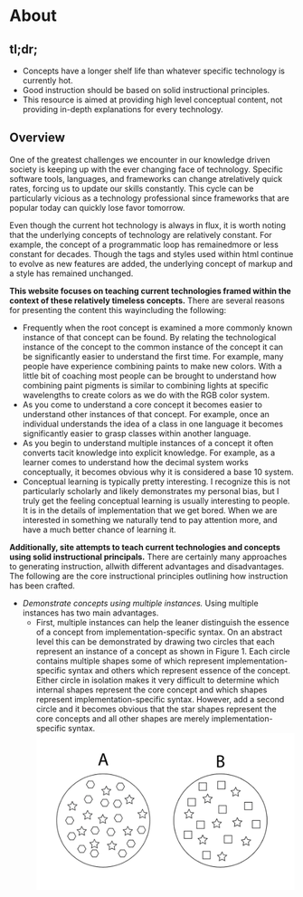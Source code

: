 # About
## tl;dr;

  * Concepts have a longer shelf life than whatever specific technology is currently hot.
  * Good instruction should be based on solid instructional principles.
  * This resource is aimed at providing high level conceptual content, not providing in-depth explanations for every technology.

## Overview

One of the greatest challenges we encounter in our knowledge driven society is keeping up with the ever changing face of technology. Specific software tools, languages, and frameworks can change atrelatively quick rates, forcing us to update our skills constantly. This cycle can be particularly vicious as a technology professional since frameworks that are popular today can quickly lose favor tomorrow.

Even though the current hot technology is always in flux, it is worth noting that the underlying concepts of technology are relatively constant. For example, the concept of a programmatic loop has remainedmore or less constant for decades. Though the tags and styles used within html continue to evolve as new features are added, the underlying concept of markup and a style has remained unchanged.

**This website focuses on teaching current technologies framed within the context of these relatively timeless concepts.** There are several reasons for presenting the content this wayincluding the following:

* Frequently when the root concept is examined a more commonly known instance of that concept can be found. By relating the technological instance of the concept to the common instance of the concept it can be significantly easier to understand the first time. For example, many people have experience combining paints to make new colors. With a little bit of coaching most people can be brought to understand how combining paint pigments is similar to combining lights at specific wavelengths to create colors as we do with the RGB color system.
* As you come to understand a core concept it becomes easier to understand other instances of that concept. For example, once an individual understands the idea of a class in one language it becomes significantly easier to grasp classes within another language.
* As you begin to understand multiple instances of a concept it often converts tacit knowledge into explicit knowledge. For example, as a learner comes to understand how the decimal system works conceptually, it becomes obvious why it is considered a base 10 system.
* Conceptual learning is typically pretty interesting. I recognize this is not particularly scholarly and likely demonstrates my personal bias, but I truly get the feeling conceptual learning is usually interesting to people. It is in the details of implementation that we get bored. When we are interested in something we naturally tend to pay attention more, and have a much better chance of learning it.

**Additionally, site attempts to teach current technologies and concepts using solid instructional principals.** There are certainly many approaches to generating instruction, allwith different advantages and disadvantages. The following are the core instructional principles outlining how instruction has been crafted.

* *Demonstrate concepts using multiple instances.* Using multiple instances has two main advantages.
    * First, multiple instances can help the leaner distinguish the essence of a concept from implementation-specific syntax. On an abstract level this can be demonstrated by drawing two circles that each represent an instance of a concept as shown in Figure 1.  Each circle contains multiple shapes some of which represent implementation-specific syntax and others which represent essence of the concept. Either circle in isolation makes it very difficult to determine which internal shapes represent the core concept and which shapes represent implementation-specific syntax. However, add a second circle and it becomes obvious that the star shapes represent the core concepts and all other shapes are merely implementation-specific syntax.
    ![image of circles](./assets/abcircles.png)

